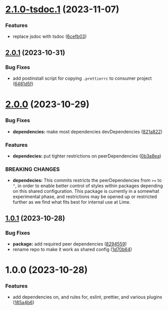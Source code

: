 # [2.1.0-tsdoc.1](https://github.com/Lundalogik/eslint-config/compare/v2.0.1...v2.1.0-tsdoc.1) (2023-11-07)


### Features


* replace jsdoc with tsdoc ([6cefb03](https://github.com/Lundalogik/eslint-config/commit/6cefb030c4a4554337df1bcf01371a0a1294a005))

## [2.0.1](https://github.com/Lundalogik/eslint-config/compare/v2.0.0...v2.0.1) (2023-10-31)


### Bug Fixes


* add postinstall script for copying `.prettierrc` to consumer project ([6481d5f](https://github.com/Lundalogik/eslint-config/commit/6481d5f59c917914ebd06c078dc90ff17bde4501))

# [2.0.0](https://github.com/Lundalogik/eslint-config/compare/v1.0.1...v2.0.0) (2023-10-29)


### Bug Fixes


* **dependencies:** make most dependencies devDependencies ([821a822](https://github.com/Lundalogik/eslint-config/commit/821a8228b2cd3afde6b7e37b975a1665ec6d4b34))

### Features


* **dependecies:** put tighter restrictions on peerDependencies ([0b3a8ea](https://github.com/Lundalogik/eslint-config/commit/0b3a8ea11fc2f6dcd4bc6699315126c716771d62))

### BREAKING CHANGES

* **dependecies:** This commits restricts the peerDependencies from `>=` to `^`, in
order to enable better control of styles within packages depending
on this shared configuration. This package is currently in a
somewhat experimental phase, and restrictions may be opened up or
restricted further as we find what fits best for internal use at
Lime.

## [1.0.1](https://github.com/Lundalogik/eslint-config/compare/v1.0.0...v1.0.1) (2023-10-28)


### Bug Fixes


* **package:** add required peer dependencies ([8294559](https://github.com/Lundalogik/eslint-config/commit/8294559b3b180c1327625663c204df1f33fcd78e))
* rename repo to make it work as shared config ([1d70b64](https://github.com/Lundalogik/eslint-config/commit/1d70b64c10e49f3a10c852a2a6affb382b3b4e95))

# 1.0.0 (2023-10-28)


### Features


* add dependencies on, and rules for, eslint, prettier, and various plugins ([185a4b6](https://github.com/Lundalogik/lime-frontend-lint/commit/185a4b60365476a87c943a3fa951aba64cb708bb))

